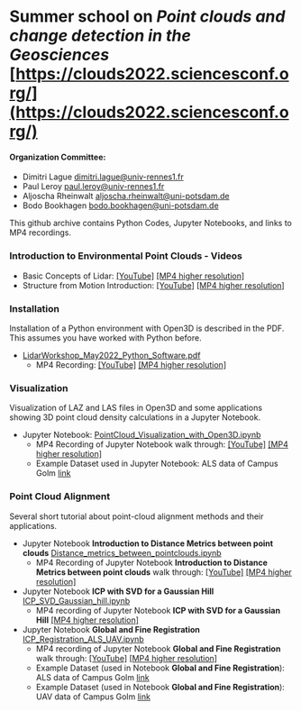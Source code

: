 # Summer school on *Point clouds and change detection in the Geosciences* [https://clouds2022.sciencesconf.org/](https://clouds2022.sciencesconf.org/)

#### Organization Committee:

- Dimitri Lague [dimitri.lague@univ-rennes1.fr](dimitri.lague@univ-rennes1.fr)
- Paul Leroy [paul.leroy@univ-rennes1.fr](paul.leroy@univ-rennes1.fr)
- Aljoscha Rheinwalt [aljoscha.rheinwalt@uni-potsdam.de](aljoscha.rheinwalt@uni-potsdam.de)
- Bodo Bookhagen [bodo.bookhagen@uni-potsdam.de](bodo.bookhagen@uni-potsdam.de)

This github archive contains Python Codes, Jupyter Notebooks, and links to MP4 recordings.

### Introduction to Environmental Point Clouds - Videos

- Basic Concepts of Lidar: [[YouTube]](https://youtu.be/vT17XlZGOB4) [[MP4 higher resolution]](https://www.dropbox.com/s/omvvdkhgova8s70/LidarIntro.mp4?dl=0)
- Structure from Motion Introduction: [[YouTube]](https://youtu.be/W_aqUlwJVQw) [[MP4 higher resolution]](https://www.dropbox.com/s/hw5ysfel5367t64/SfMIntro.mp4?dl=0)

### Installation
Installation of a Python environment with Open3D is described in the PDF. This assumes you have worked with Python before.

- [LidarWorkshop_May2022_Python_Software.pdf](0_Installation/LidarWorkshop_May2022_Python_Software.pdf)
  - MP4 Recording: [[YouTube]](https://youtu.be/6VLpKg2cBwI) [[MP4 higher resolution]](https://www.dropbox.com/s/ubcso65wc75gf35/Installation_Python_PointClouds.mp4?dl=0)

### Visualization
Visualization of LAZ and LAS files in Open3D and some applications showing 3D point cloud density calculations in a Jupyter Notebook.

- Jupyter Notebook: [PointCloud_Visualization_with_Open3D.ipynb](1_Visualization/PointCloud_Visualization_with_Open3D.ipynb)
  - MP4 Recording of Jupyter Notebook walk through: [[YouTube]](https://youtu.be/GUWoghjuyYo) [[MP4 higher resolution]](https://www.dropbox.com/s/hcrx15zqr0201fo/Python_Open3D_Visualization.mp4?dl=0)
  - Example Dataset used in Jupyter Notebook: ALS data of Campus Golm [link](https://www.dropbox.com/s/luak66coy8sl22l/ALS2018_UP_Golm_06May2018.laz?dl=0)

### Point Cloud Alignment
Several short tutorial about point-cloud alignment methods and their applications.

- Jupyter Notebook **Introduction to Distance Metrics between point clouds** [Distance_metrics_between_pointclouds.ipynb](2_Alignment/Distance_metrics_between_pointclouds.ipynb)
  - MP4 Recording of Jupyter Notebook **Introduction to Distance Metrics between point clouds** walk through: [[YouTube]](https://youtu.be/AKZiEqAvCdc) [[MP4 higher resolution]](https://www.dropbox.com/s/msgt26v5uc1g1mb/Python_Distance_Metrics_PointClouds.mp4?dl=0)
- Jupyter Notebook **ICP with SVD for a Gaussian Hill** [ICP_SVD_Gaussian_hill.ipynb](2_Alignment/ICP_SVD_Gaussian_hill.ipynb)
  - MP4 recording of Jupyter Notebook **ICP with SVD for a Gaussian Hill** [[MP4 higher resolution]](https://www.dropbox.com/s/0h52ypp0hp9gctp/ICP_SVD_Gaussian_hill.mp4?dl=0)
- Jupyter Notebook **Global and Fine Registration** [ICP_Registration_ALS_UAV.ipynb](2_Alignment/ICP_Registration_ALS_UAV.ipynb)
  - MP4 recording of Jupyter Notebook **Global and Fine Registration** walk through: [[YouTube]](https://youtu.be/Erhv59gSZ-8) [[MP4 higher resolution]](https://www.dropbox.com/s/5ebfim0cvklqq5m/Python_Open3D_ICP_alignment.mp4?dl=0)
  - Example Dataset (used in Notebook **Global and Fine Registration**): ALS data of Campus Golm [link](https://www.dropbox.com/s/luak66coy8sl22l/ALS2018_UP_Golm_06May2018.laz?dl=0)
  - Example Dataset (used in Notebook **Global and Fine Registration**): UAV data of Campus Golm [link](https://www.dropbox.com/s/jm21y9yvnqtzmc1/UAV2018_UP_Golm_ebee_SODA_04May2018.laz?dl=0)
